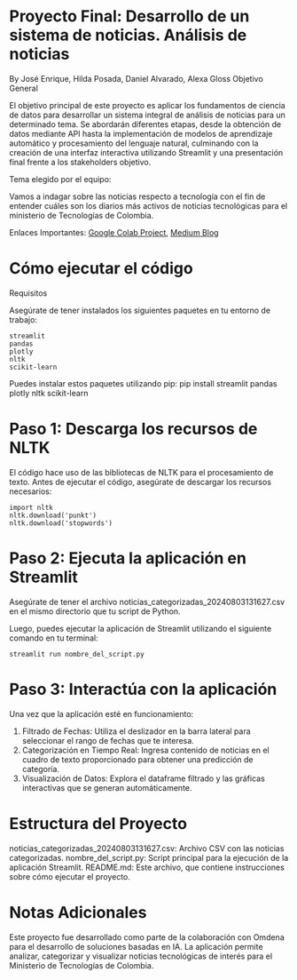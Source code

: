 # Proyecto Final: Desarrollo de un sistema de noticias. Análisis de noticias

By José Enrique, Hilda Posada, Daniel Alvarado, Alexa Gloss
Objetivo General

El objetivo principal de este proyecto es aplicar los fundamentos de ciencia de datos para desarrollar un sistema integral de análisis de noticias para un determinado tema. Se abordarán diferentes etapas, desde la obtención de datos mediante API hasta la implementación de modelos de aprendizaje automático y procesamiento del lenguaje natural, culminando con la creación de una interfaz interactiva utilizando Streamlit y una presentación final frente a los stakeholders objetivo.

Tema elegido por el equipo:

Vamos a indagar sobre las noticias respecto a tecnología con el fin de entender cuáles son los diarios más activos de noticias tecnológicas para el ministerio de Tecnologías de Colombia.

Enlaces Importantes:
[Google Colab Project](https://colab.research.google.com/drive/10WOh4ydRyKezrosZAkAmIg3kn-xRNeSb#scrollTo=_I1IIl8OC0DX),
[Medium Blog](https://medium.com/@hildaecogreen/9bfb0fe613b5)


# Cómo ejecutar el código
Requisitos

Asegúrate de tener instalados los siguientes paquetes en tu entorno de trabajo:

    streamlit
    pandas
    plotly
    nltk
    scikit-learn

Puedes instalar estos paquetes utilizando pip:
pip install streamlit pandas plotly nltk scikit-learn

# Paso 1: Descarga los recursos de NLTK

El código hace uso de las bibliotecas de NLTK para el procesamiento de texto. Antes de ejecutar el código, asegúrate de descargar los recursos necesarios:

    import nltk
    nltk.download('punkt')
    nltk.download('stopwords')

# Paso 2: Ejecuta la aplicación en Streamlit

Asegúrate de tener el archivo noticias_categorizadas_20240803131627.csv en el mismo directorio que tu script de Python.

Luego, puedes ejecutar la aplicación de Streamlit utilizando el siguiente comando en tu terminal:

    streamlit run nombre_del_script.py

# Paso 3: Interactúa con la aplicación

Una vez que la aplicación esté en funcionamiento:

1. Filtrado de Fechas: Utiliza el deslizador en la barra lateral para seleccionar el rango de fechas que te interesa.
2. Categorización en Tiempo Real: Ingresa contenido de noticias en el cuadro de texto proporcionado para obtener una predicción de categoría.
3. Visualización de Datos: Explora el dataframe filtrado y las gráficas interactivas que se generan automáticamente.

# Estructura del Proyecto

noticias_categorizadas_20240803131627.csv: Archivo CSV con las noticias categorizadas.
nombre_del_script.py: Script principal para la ejecución de la aplicación Streamlit.
README.md: Este archivo, que contiene instrucciones sobre cómo ejecutar el proyecto.

# Notas Adicionales

Este proyecto fue desarrollado como parte de la colaboración con Omdena para el desarrollo de soluciones basadas en IA. La aplicación permite analizar, categorizar y visualizar noticias tecnológicas de interés para el Ministerio de Tecnologías de Colombia.
